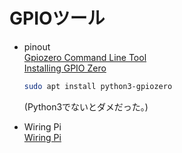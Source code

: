 # GPIOツール
- pinout  
  [Gpiozero Command Line Tool](https://gpiozero.readthedocs.io/en/stable/cli_tools.html?highlight=pinout#pinout)  
  [Installing GPIO Zero](https://gpiozero.readthedocs.io/en/stable/installing.html)  
  ```sh
  sudo apt install python3-gpiozero
  ```
  (Python3でないとダメだった。)

- Wiring Pi  
  [Wiring Pi](http://wiringpi.com/download-and-install/)  
